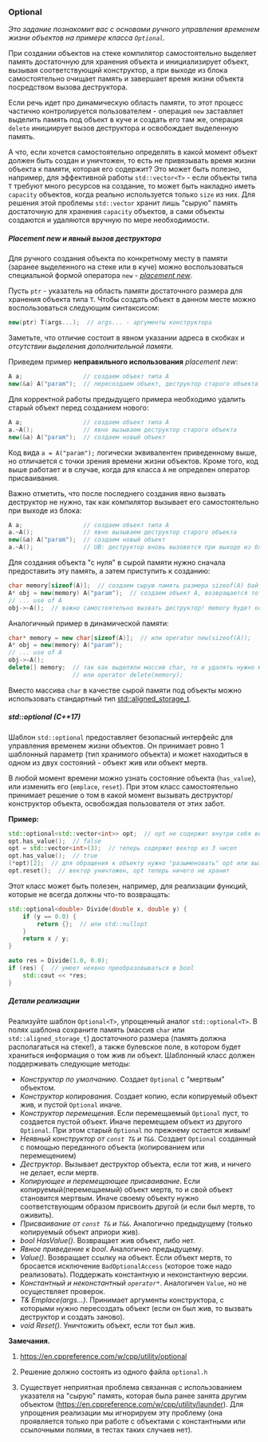 ### Optional

*Это задание познакомит вас с основами ручного управления временем жизни объектов на примере класса `Optional`.*

При создании объектов на стеке компилятор самостоятельно выделяет память достаточную для хранения объекта и
инициализирует объект, вызывая соответствующий конструктор, а при выходе из блока самостоятельно очищает память и
завершает время жизни объекта посредством вызова деструктора.

Если речь идет про динамическую область памяти, то этот процесс частично контролируется пользователем - операция `new`
заставляет выделить память под объект в куче и создать его там же, операция `delete` инициирует вызов деструктора и
освобождает выделенную память.

А что, если хочется самостоятельно определять в какой момент объект должен быть создан и уничтожен, то есть не
привязывать время жизни объекта к памяти, которая его содержит? Это может быть полезно, например, для эффективной работы
`std::vector<T>` - если объекты типа `T` требуют много ресурсов на создание, то может быть накладно иметь `capacity`
объектов, когда реально используется только `size` из них. Для решения этой проблемы `std::vector` хранит лишь "сырую"
память достаточную для хранения `capacity` объектов, а сами объекты создаются и удаляются вручную по мере необходимости.

##### Placement new и явный вызов деструктора

Для ручного создания объекта по конкретному месту в памяти (заранее выделенного на стеке или в куче) можно
воспользоваться специальной формой оператора `new` - 
[*placement new*](https://ru.wikipedia.org/wiki/New_(C%2B%2B)#Placement_new).

Пусть `ptr` - указатель на область памяти достаточного размера для хранения объекта типа `T`. Чтобы создать объект в
данном месте можно воспользоваться следующим синтаксисом:
```c++
new(ptr) T(args...);  // args... - аргументы конструктора
```

Заметьте, что отличие состоит в явном указании адреса в скобках и *отсутствии выделения дополнительной памяти*.

Приведем пример **неправильного использования** *placement new*:

```c++
A a;                 // создаем объект типа A
new(&a) A("param");  // пересоздаем объект, деструктор старого объекта при этом не вызывается!
```

Для корректной работы предыдущего примера необходимо удалить старый объект перед созданием нового:
```c++
A a;                 // создаем объект типа A
a.~A();              // явно вызываем деструктор старого объекта
new(&a) A("param");  // создаем новый объект
```

Код вида `a = A("param");` логически эквивалентен приведенному выше, но отличается с точки зрения времени жизни
объектов. Кроме того, код выше работает и в случае, когда для класса `A` не определен оператор присваивания.

Важно отметить, что после последнего создания явно вызвать деструктор не нужно, так как компилятор вызывает его
самостоятельно при выходе из блока:
```c++
A a;                 // создаем объект типа A
a.~A();              // явно вызываем деструктор старого объекта
new(&a) A("param");  // создаем новый объект
a.~A();              // UB: деструктор вновь вызовется при выходе из блока
```

Для создания объекта "с нуля" в сырой памяти нужно сначала предоставить эту память, а затем приступить к созданию:

```c++
char memory[sizeof(A)];  // создаем сырую память размера sizeof(A) байт
A* obj = new(memory) A("param");  // создаем объект A, возвращается тот же указатель, но типа A*
// ... use of A
obj->~A();  // важно самостоятельно вызвать деструктор! memory будет освобожден как массив char, а не как объект A
```

Аналогичный пример в динамической памяти:
```c++
char* memory = new char[sizeof(A)];  // или operator new(sizeof(A));
A* obj = new(memory) A("param");
// ... use of A
obj->~A();
delete[] memory;  // так как выделяли массив char, то и удалять нужно массив char
                  // или operator delete(memory);
```

Вместо массива `char` в качестве сырой памяти под объекты можно использовать стандартный тип
[std::aligned_storage_t](https://en.cppreference.com/w/cpp/types/aligned_storage).

##### std::optional (C++17)

Шаблон `std::optional` предоставляет безопасный интерфейс для управления временем жизни объектов. Он принимает ровно 1
шаблонный параметр (тип хранимого объекта) и может находиться в одном из двух состояний - объект жив или объект мертв.

В любой момент времени можно узнать состояние объекта (`has_value`), или изменить его (`emplace`, `reset`). При этом
класс самостоятельно принимает решение о том в какой момент вызывать деструктор/конструктор объекта, освобождая
пользователя от этих забот.

**Пример:**

```c++
std::optional<std::vector<int>> opt;  // opt не содержит внутри себя вектора (даже пустого)
opt.has_value();  // false
opt = std::vector<int>(3);  // теперь содержит вектор из 3 чисел
opt.has_value();  // true
(*opt)[2];  // для обращения к объекту нужно "разыменовать" opt или вызвать метод value()
opt.reset();  // вектор уничтожен, opt теперь ничего не хранит
```

Этот класс может быть полезен, например, для реализации функций, которые не всегда должны что-то возвращать:

```c++
std::optional<double> Divide(double x, double y) {
    if (y == 0.0) {
        return {};  // или std::nullopt
    }
    return x / y;
}

auto res = Divide(1.0, 0.0);
if (res) {  // умеет неявно преобразовываться в bool
    std::cout << *res;
}
```

##### Детали реализации

Реализуйте шаблон `Optional<T>`, упрощенный аналог `std::optional<T>`. В полях шаблона сохраните память (массив `char`
или `std::aligned_storage_t`) достаточного размера (память должна располагаться на стеке!), а также булевское поле, в
котором будет храниться информация о том жив ли объект. Шаблонный класс должен поддерживать следующие методы:

* *Конструктор по умолчанию*. Создает `Optional` с "мертвым" объектом.
* *Конструктор копирования*. Создает копию, если копируемый объект жив, и пустой `Optional` иначе.
* *Конструктор перемещения*. Если перемещаемый `Optional` пуст, то создается пустой объект. Иначе перемещаем объект из
другого `Optional`. При этом старый `Optional` по прежнему остается живым!
* *Неявный конструктор от `const T&` и `T&&`*. Создает `Optional` созданный с помощью переданного объекта (копированием
  или перемещением)
* *Деструктор*. Вызывает деструктор объекта, если тот жив, и ничего не делает, если мертв.
* *Копирующее и перемещающее присваивание*. Если копируемый(перемещаемый) объект мертв, то и свой объект становится
  мертвым. Иначе своему объекту нужно соответствующим образом присвоить другой (и если был мертв, то оживить).
* *Присваивание от `const T&` и `T&&`*. Аналогично предыдущему (только копируемый объект априори жив).
* *bool HasValue()*. Возвращает жив объект, либо нет.
* *Явное приведение к bool*. Аналогично предыдущему.
* *Value()*. Возвращает ссылку на объект. Если объект мертв, то бросается исключение `BadOptionalAccess`
  (которое тоже надо реализовать). Поддержать константную и неконстантную версии.
* *Константный и неконстантный `operator*`*. Аналогичен `Value`, но не осуществляет проверок.
* *T& Emplace(args...)*. Принимает аргументы конструктора, с которыми нужно пересоздать объект (если он был жив, то
  вызвать деструктор и создать заново).
* *void Reset()*. Уничтожить объект, если тот был жив.

**Замечания.**

1. https://en.cppreference.com/w/cpp/utility/optional

2. Решение должно состоять из одного файла `optional.h`

3. Существует неприятная проблема связанная с использованием указателя на "сырую" память, которая была ранее занята
   другим объектом (https://en.cppreference.com/w/cpp/utility/launder). Для упрощения реализации мы игнорируем эту
   проблему (она проявляется только при работе с объектами с константными или ссылочными полями, в тестах таких случаев
   нет).

